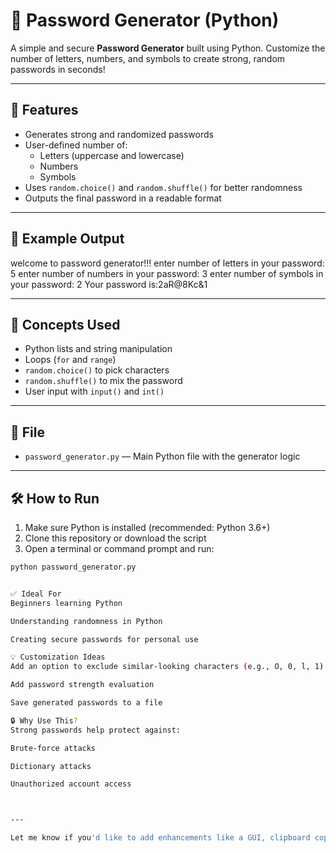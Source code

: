 # 🔐 Password Generator (Python)

A simple and secure **Password Generator** built using Python. Customize the number of letters, numbers, and symbols to create strong, random passwords in seconds!

---

## 🚀 Features

- Generates strong and randomized passwords
- User-defined number of:
  - Letters (uppercase and lowercase)
  - Numbers
  - Symbols
- Uses `random.choice()` and `random.shuffle()` for better randomness
- Outputs the final password in a readable format

---

## 🧪 Example Output

welcome to password generator!!!
enter number of letters in your password: 5
enter number of numbers in your password: 3
enter number of symbols in your password: 2
Your password is:2aR@8Kc&1


---

## 🧠 Concepts Used

- Python lists and string manipulation
- Loops (`for` and `range`)
- `random.choice()` to pick characters
- `random.shuffle()` to mix the password
- User input with `input()` and `int()`

---

## 📁 File

- `password_generator.py` — Main Python file with the generator logic

---

## 🛠️ How to Run

1. Make sure Python is installed (recommended: Python 3.6+)
2. Clone this repository or download the script
3. Open a terminal or command prompt and run:

```bash
python password_generator.py


✅ Ideal For
Beginners learning Python

Understanding randomness in Python

Creating secure passwords for personal use

💡 Customization Ideas
Add an option to exclude similar-looking characters (e.g., O, 0, l, 1)

Add password strength evaluation

Save generated passwords to a file

🔒 Why Use This?
Strong passwords help protect against:

Brute-force attacks

Dictionary attacks

Unauthorized account access



---

Let me know if you'd like to add enhancements like a GUI, clipboard copy functionality, or password strength meter in future versions!
